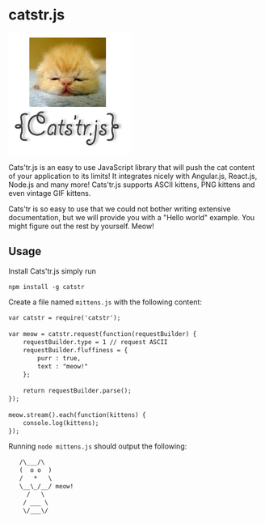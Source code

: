 # catstr.js

![cats'tr.js Logo](/images/logo.png)

Cats'tr.js is an easy to use JavaScript library that will push the cat content of your application to its limits! It integrates nicely with Angular.js, React.js, Node.js and many more! Cats'tr.js supports ASCII kittens, PNG kittens and even vintage GIF kittens.

Cats'tr is so easy to use that we could not bother writing extensive documentation, but we will provide you with a "Hello world" example. You might figure out the rest by yourself. Meow!

## Usage

Install Cats'tr.js simply run

```
npm install -g catstr
```

Create a file named `mittens.js` with the following content:

```
var catstr = require('catstr');

var meow = catstr.request(function(requestBuilder) {
	requestBuilder.type = 1 // request ASCII
	requestBuilder.fluffiness = {
		purr : true,
		text : "meow!"
	};

	return requestBuilder.parse();
});

meow.stream().each(function(kittens) {
	console.log(kittens);
});
```

Running `node mittens.js` should output the following: 

```
   /\___/\
   (  o o  )
   /   *   \
   \__\_/__/ meow!
     /   \
    / ___ \
    \/___\/
```